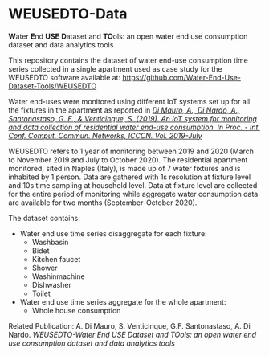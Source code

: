 # WEUSEDTO-Data
**W**ater **E**nd **USE** **D**ataset and **TO**ols: an open water end use consumption dataset and data analytics tools

This repository contains the dataset of water end-use consumption time series collected in a single apartment used as case study for the WEUSEDTO software available at: https://github.com/Water-End-Use-Dataset-Tools/WEUSEDTO

Water end-uses were monitored using different IoT systems set up for all the fixtures in the apartment as reported in  [*Di Mauro, A., Di Nardo, A., Santonastaso, G. F., & Venticinque, S. (2019). An IoT system for monitoring and data collection of residential water end-use consumption. In Proc. - Int. Conf. Comput. Commun. Networks, ICCCN. Vol. 2019-July*](https://www.researchgate.net/publication/334957395_An_IoT_System_for_Monitoring_and_Data_Collection_of_Residential_Water_End-Use_Consumption) 

WEUSEDTO refers to 1 year of monitoring between 2019 and 2020 (March to November 2019 and July to October 2020). The residential apartment monitored, sited in Naples (Italy), is made up of 7 water fixtures and is inhabited by 1 person. Data are gathered with 1s resolution at fixture level and 10s time sampling at household level. Data at fixture level are collected for the entire period of monitoring while aggregate water consumption data are available for two months (September-October 2020).


The dataset contains:
* Water end use time series disaggregate for each fixture:
   * Washbasin
   * Bidet
   * Kitchen faucet
   * Shower
   * Washinmachine
   * Dishwasher
   * Toilet
* Water end use time series aggregate for the whole apartment:
   * Whole house consumption

Related Publication: A. Di Mauro, S. Venticinque, G.F. Santonastaso, A. Di Nardo. *WEUSEDTO-Water End USE Dataset and TOols: an open water end use consumption dataset and data analytics tools*
